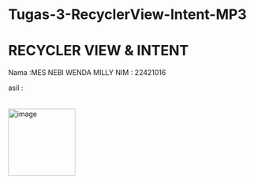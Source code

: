 # Tugas-3-RecyclerView-Intent-MP3
# RECYCLER VIEW & INTENT
Nama :MES NEBI WENDA MILLY
NIM : 22421016

asil :
<br>
<br>
<br>
<img width="136" alt="image" src="https://github.com/IvenLagowan/tugas-pm3/assets/94290469/1612a661-e365-4400-9cb6-2c872d54118c">
